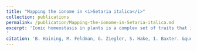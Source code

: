 ```yaml
---
title: "Mapping the ionome in <i>Setaria italica</i>"
collection: publications
permalink: /publication/Mapping-the-ionome-in-Setaria-italica.md
excerpt: 'Ionic homeostasis in plants is a complex set of traits that is essential for plant growth, survival and seed production. An understanding of the genetic architecture underlying the ionome is therefore vital for breeding efforts. To identify regions of the genome associated with ionic homeostasis in the <i>Setaria </i>species complex, QTL mapping was performed on a RIL population resulting from the interspecific cross between <i>S. viridis</i> and <i>S. italica</i>. The population was subjected to treatments which assayed the effects of planting density and water availability. The flag leaves of these plants were then harvested and subjected to ICP-MS to assay their ionomic content. These phenotypic data were then used to map the regions of the genome that are associated with alterations in the ionome of the species complex. Further mapping was performed using the rotated loadings of principal components analyses which were performed on the phenotypic data resulting from the initial grow-outs. A total of 200 QTL were identified. Multiple concentrated regions of QTL were identified that overlapped with regions previously identified as important for the trait of water use efficiency.
'
citation: 'B. Haining, M. Feldman, G. Ziegler, S. Hake, I. Baxter. &quot;Mapping the ionome in Setaria Italica.&quot;  <i>In preparation.</i>'
---
```

